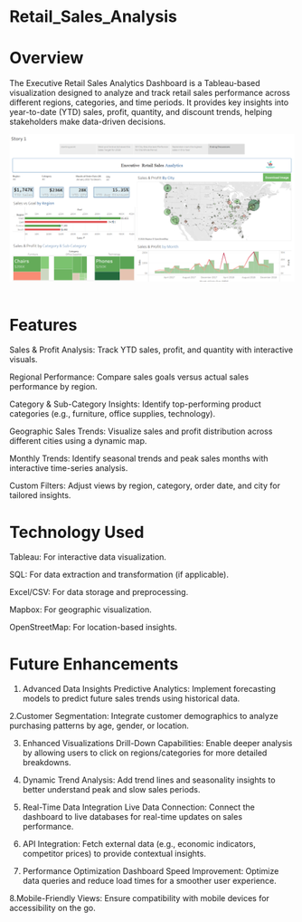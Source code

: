 # Retail_Sales_Analysis
# Overview

The Executive Retail Sales Analytics Dashboard is a Tableau-based visualization designed to analyze and track retail sales performance across different regions, categories, and time periods. It provides key insights into year-to-date (YTD) sales, profit, quantity, and discount trends, helping stakeholders make data-driven decisions.

<img src="./retail_dashboard.png"  width=""/> &nbsp;

# Features

Sales & Profit Analysis: Track YTD sales, profit, and quantity with interactive visuals.

Regional Performance: Compare sales goals versus actual sales performance by region.

Category & Sub-Category Insights: Identify top-performing product categories (e.g., furniture, office supplies, technology).

Geographic Sales Trends: Visualize sales and profit distribution across different cities using a dynamic map.

Monthly Trends: Identify seasonal trends and peak sales months with interactive time-series analysis.

Custom Filters: Adjust views by region, category, order date, and city for tailored insights.

# Technology Used

Tableau: For interactive data visualization.

SQL: For data extraction and transformation (if applicable).

Excel/CSV: For data storage and preprocessing.

Mapbox: For geographic visualization.

OpenStreetMap: For location-based insights.

# Future Enhancements

1. Advanced Data Insights
Predictive Analytics: Implement forecasting models to predict future sales trends using historical data.

2.Customer Segmentation: Integrate customer demographics to analyze purchasing patterns by age, gender, or location.

3. Enhanced Visualizations
Drill-Down Capabilities: Enable deeper analysis by allowing users to click on regions/categories for more detailed breakdowns.

4. Dynamic Trend Analysis: Add trend lines and seasonality insights to better understand peak and slow sales periods.

5. Real-Time Data Integration
Live Data Connection: Connect the dashboard to live databases for real-time updates on sales performance.

6. API Integration: Fetch external data (e.g., economic indicators, competitor prices) to provide contextual insights.

7. Performance Optimization
Dashboard Speed Improvement: Optimize data queries and reduce load times for a smoother user experience.

8.Mobile-Friendly Views: Ensure compatibility with mobile devices for accessibility on the go.



